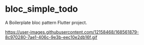 # bloc_simple_todo

A Boilerplate bloc pattern Flutter project.


https://user-images.githubusercontent.com/12158468/168561879-8c970280-7ae1-406c-9e3b-eec10e2db16f.gif
